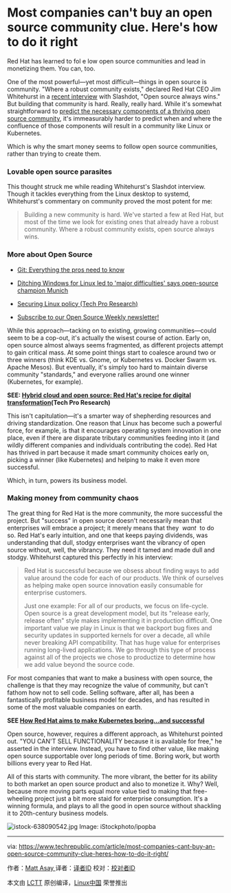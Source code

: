 Most companies can't buy an open source community clue. Here's how to do it right
============================================================

Red Hat has learned to fol e low open source communities and lead in monetizing them. You can, too.

One of the most powerful—yet most difficult—things in open source is community. "Where a robust community exists," declared Red Hat CEO Jim Whitehurst in a [recent interview][7] with Slashdot, "Open source always wins." But building that community is hard. Really, really hard. While it's somewhat straightforward to [predict the necessary components of a thriving open source community][8], it's immeasurably harder to predict when and where the confluence of those components will result in a community like Linux or Kubernetes.

Which is why the smart money seems to follow open source communities, rather than trying to create them.

### Lovable open source parasites

This thought struck me while reading Whitehurst's Slashdot interview. Though it tackles everything from the Linux desktop to systemd, Whitehurst's commentary on community proved the most potent for me:

> Building a new community is hard. We've started a few at Red Hat, but most of the time we look for existing ones that already have a robust community. Where a robust community exists, open source always wins.

### More about Open Source

*   [Git: Everything the pros need to know][1]

*   [Ditching Windows for Linux led to 'major difficulties' says open-source champion Munich][2]

*   [Securing Linux policy (Tech Pro Research)][3]

*   [Subscribe to our Open Source Weekly newsletter!][4]

While this approach—tacking on to existing, growing communities—could seem to be a cop-out, it's actually the wisest course of action. Early on, open source almost always seems fragmented, as different projects attempt to gain critical mass. At some point things start to coalesce around two or three winners (think KDE vs. Gnome, or Kubernetes vs. Docker Swarm vs. Apache Mesos). But eventually, it's simply too hard to maintain diverse community "standards," and everyone rallies around one winner (Kubernetes, for example).

**SEE: [Hybrid cloud and open source: Red Hat's recipe for digital transformation][5](Tech Pro Research)**

This isn't capitulation—it's a smarter way of shepherding resources and driving standardization. One reason that Linux has become such a powerful force, for example, is that it encourages operating system innovation in one place, even if there are disparate tributary communities feeding into it (and wildly different companies and individuals contributing the code). Red Hat has thrived in part because it made smart community choices early on, picking a winner (like Kubernetes) and helping to make it even more successful.

Which, in turn, powers its business model.

### Making money from community chaos

The great thing for Red Hat is the more community, the more successful the project. But "success" in open source doesn't necessarily mean that enterprises will embrace a project; it merely means that they  _want_  to do so. Red Hat's early intuition, and one that keeps paying dividends, was understanding that dull, stodgy enterprises want the vibrancy of open source without, well, the vibrancy. They need it tamed and made dull and stodgy. Whitehurst captured this perfectly in his interview:

> Red Hat is successful because we obsess about finding ways to add value around the code for each of our products. We think of ourselves as helping make open source innovation easily consumable for enterprise customers.
> 
> Just one example: For all of our products, we focus on life-cycle. Open source is a great development model, but its "release early, release often" style makes implementing it in production difficult. One important value we play in Linux is that we backport bug fixes and security updates in supported kernels for over a decade, all while never breaking API compatibility. That has huge value for enterprises running long-lived applications. We go through this type of process against all of the projects we chose to productize to determine how we add value beyond the source code.

For most companies that want to make a business with open source, the challenge is that they may recognize the value of community, but can't fathom how not to sell code. Selling software, after all, has been a fantastically profitable business model for decades, and has resulted in some of the most valuable companies on earth.

**SEE [How Red Hat aims to make Kubernetes boring...and successful][6]**

Open source, however, requires a different approach, as Whitehurst pointed out. "YOU CAN'T SELL FUNCTIONALITY because it is available for free," he asserted in the interview. Instead, you have to find other value, like making open source supportable over long periods of time. Boring work, but worth billions every year to Red Hat.

All of this starts with community. The more vibrant, the better for its ability to both market an open source product and also to monetize it. Why? Well, because more moving parts equal more value tied to making that free-wheeling project just a bit more staid for enterprise consumption. It's a winning formula, and plays to all the good in open source without shackling it to 20th-century business models.

 ![istock-638090542.jpg](https://tr4.cbsistatic.com/hub/i/r/2017/11/06/ef2662be-6dfb-4c71-83ac-5e57fd82593a/resize/770x/3bc6a8e261d536e1992ff7ba2075bbc2/istock-638090542.jpg) Image: iStockphoto/ipopba

--------------------------------------------------------------------------------

via: https://www.techrepublic.com/article/most-companies-cant-buy-an-open-source-community-clue-heres-how-to-do-it-right/

作者：[Matt Asay  ][a]
译者：[译者ID](https://github.com/译者ID)
校对：[校对者ID](https://github.com/校对者ID)

本文由 [LCTT](https://github.com/LCTT/TranslateProject) 原创编译，[Linux中国](https://linux.cn/) 荣誉推出

[a]:https://www.techrepublic.com/meet-the-team/us/matt-asay/
[1]:https://www.techrepublic.com/article/git-everything-the-pros-need-to-know/
[2]:https://www.techrepublic.com/article/ditching-windows-for-linux-led-to-major-difficulties-says-open-source-champion-munich/
[3]:http://www.techproresearch.com/downloads/securing-linux-policy/
[4]:https://www.techrepublic.com/newsletters/
[5]:http://www.techproresearch.com/article/hybrid-cloud-and-open-source-red-hats-recipe-for-digital-transformation/
[6]:https://www.techrepublic.com/article/how-red-hat-aims-to-make-kubernetes-boring-and-successful/
[7]:https://linux.slashdot.org/story/17/10/30/0237219/interviews-red-hat-ceo-jim-whitehurst-answers-your-questions
[8]:http://asay.blogspot.com/2005/09/so-you-want-to-build-open-source.html
[9]:https://www.techrepublic.com/meet-the-team/us/matt-asay/
[10]:https://twitter.com/intent/user?screen_name=mjasay
